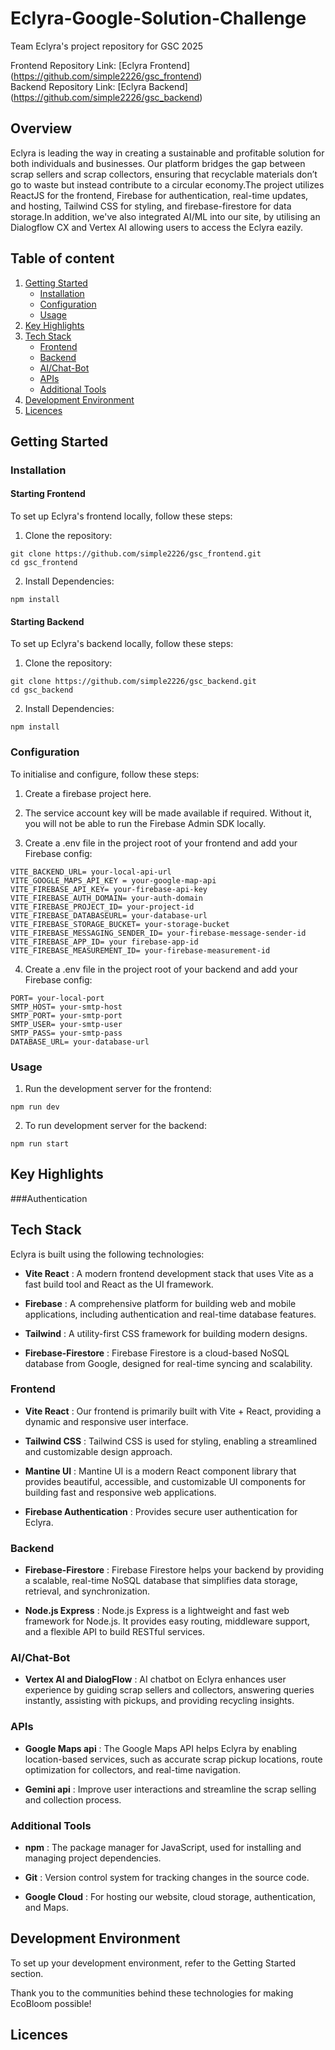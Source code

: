 # Eclyra-Google-Solution-Challenge
Team Eclyra's project repository for GSC 2025

Frontend Repository Link: [Eclyra Frontend] (https://github.com/simple2226/gsc_frontend)  
Backend Repository Link: [Eclyra Backend] (https://github.com/simple2226/gsc_backend)  

## Overview  

Eclyra is leading the way in creating a sustainable and profitable solution for both individuals and businesses. Our platform bridges the gap between scrap sellers and scrap collectors, ensuring that recyclable materials don’t go to waste but instead contribute to a circular economy.The project utilizes ReactJS for the frontend, Firebase for authentication, real-time updates, and hosting, Tailwind CSS for styling, and firebase-firestore for data storage.In addition, we've also integrated AI/ML into our site, by utilising an Dialogflow CX and Vertex AI allowing users to access the Eclyra eazily.

## Table of content

1. [Getting Started](#getting-started)
      - [Installation](#installation)
      - [Configuration](#configuration)
      - [Usage](#Usage)
2. [Key Highlights](#key-highlights)
3. [Tech Stack](#tech-stack)
      - [Frontend](#frontend)
      - [Backend](#backend)
      - [AI/Chat-Bot](#ai/chat-bot)
      - [APIs](#apis)
      - [Additional Tools](#additional-tools)
4. [Development Environment](#development-environment)
5. [Licences](#licence)

## Getting Started

### Installation

#### Starting Frontend

To set up Eclyra's frontend locally, follow these steps:

1. Clone the repository:
```
git clone https://github.com/simple2226/gsc_frontend.git
cd gsc_frontend
```

2. Install Dependencies:
```
npm install
```

#### Starting Backend

To set up Eclyra's backend locally, follow these steps:

1. Clone the repository:
```
git clone https://github.com/simple2226/gsc_backend.git
cd gsc_backend
```

2. Install Dependencies:
```
npm install
```

### Configuration

To initialise and configure, follow these steps:

  1. Create a firebase project here.

  2. The service account key will be made available if required. Without it, you will not be able to run the Firebase Admin SDK locally.

  3. Create a .env file in the project root of your frontend and add your Firebase config:

```
VITE_BACKEND_URL= your-local-api-url
VITE_GOOGLE_MAPS_API_KEY = your-google-map-api
VITE_FIREBASE_API_KEY= your-firebase-api-key
VITE_FIREBASE_AUTH_DOMAIN= your-auth-domain
VITE_FIREBASE_PROJECT_ID= your-project-id
VITE_FIREBASE_DATABASEURL= your-database-url
VITE_FIREBASE_STORAGE_BUCKET= your-storage-bucket
VITE_FIREBASE_MESSAGING_SENDER_ID= your-firebase-message-sender-id
VITE_FIREBASE_APP_ID= your firebase-app-id
VITE_FIREBASE_MEASUREMENT_ID= your-firebase-measurement-id
```

 4. Create a .env file in the project root of your backend and add your Firebase config:

```
PORT= your-local-port
SMTP_HOST= your-smtp-host
SMTP_PORT= your-smtp-port
SMTP_USER= your-smtp-user
SMTP_PASS= your-smtp-pass
DATABASE_URL= your-database-url
```

### Usage

 1. Run the development server for the frontend:

```
npm run dev
```

2. To run development server for the backend:

```
npm run start
```

## Key Highlights
###Authentication


## Tech Stack

Eclyra is built using the following technologies:

- **Vite React** : A modern frontend development stack that uses Vite as a fast build tool and React as the UI framework.

- **Firebase** : A comprehensive platform for building web and mobile applications, including authentication and real-time database features.

- **Tailwind** : A utility-first CSS framework for building modern designs.

- **Firebase-Firestore** : Firebase Firestore is a cloud-based NoSQL database from Google, designed for real-time syncing and scalability.

### Frontend

- **Vite React** : Our frontend is primarily built with Vite + React, providing a dynamic and responsive user interface.

- **Tailwind CSS** : Tailwind CSS is used for styling, enabling a streamlined and customizable design approach.

- **Mantine UI** : Mantine UI is a modern React component library that provides beautiful, accessible, and customizable UI components for building fast and responsive web applications.

- **Firebase Authentication** : Provides secure user authentication for Eclyra.

### Backend

- **Firebase-Firestore** : Firebase Firestore helps your backend by providing a scalable, real-time NoSQL database that simplifies data storage, retrieval, and synchronization.

- **Node.js Express** : Node.js Express is a lightweight and fast web framework for Node.js. It provides easy routing, middleware support, and a flexible API to build RESTful services.

### AI/Chat-Bot 

- **Vertex AI and DialogFlow** : AI chatbot on Eclyra enhances user experience by guiding scrap sellers and collectors, answering queries instantly, assisting with pickups, and providing recycling insights.

### APIs

- **Google Maps api** : The Google Maps API helps Eclyra by enabling location-based services, such as accurate scrap pickup locations, route optimization for collectors, and real-time navigation.

- **Gemini api** : Improve user interactions and streamline the scrap selling and collection process.

### Additional Tools

- **npm** : The package manager for JavaScript, used for installing and managing project dependencies.

- **Git** : Version control system for tracking changes in the source code.

- **Google Cloud** : For hosting our website, cloud storage, authentication, and Maps.

## Development Environment

To set up your development environment, refer to the Getting Started section.

Thank you to the communities behind these technologies for making EcoBloom possible!

## Licences









